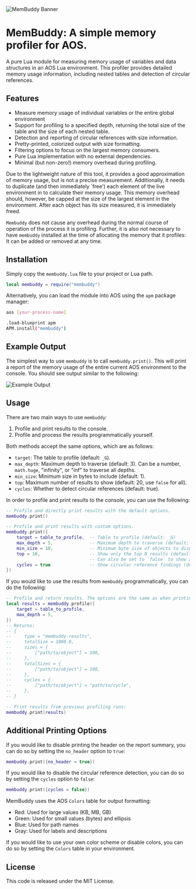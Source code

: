 <image src="https://raw.githubusercontent.com/samcamwilliams/membuddy/refs/heads/main/banner.png" alt="MemBuddy Banner" />

# MemBuddy: A simple memory profiler for AOS.

A pure Lua module for measuring memory usage of variables and data structures
in an AOS Lua environment. This profiler provides detailed memory usage information,
including nested tables and detection of circular references.

## Features

- Measure memory usage of individual variables or the entire global environment
- Support for profiling to a specified depth, returning the total size of the
  table and the size of each nested table.
- Detection and reporting of circular references with size information.
- Pretty-printed, colorized output with size formatting.
- Filtering options to focus on the largest memory consumers.
- Pure Lua implementation with no external dependencies.
- Minimal (but non-zero!) memory overhead during profiling.

Due to the lightweight nature of this tool, it provides a good approximation
of memory usage, but is not a precise measurement. Additionally, it needs to
duplicate (and then immediately `free') each element of the live environment in 
to calculate their memory usage. This memory overhead should, however, be capped
at the size of the largest element in the environment. After each object has its
size measured, it is immediately freed.

`Membuddy` does not cause any overhead during the normal course of operation of the
process it is profiling. Further, it is also not necessary to have `membuddy`
installed at the time of allocating the memory that it profiles: It can be added
or removed at any time.

## Installation

Simply copy the `membuddy.lua` file to your project or Lua path.

```lua
local membuddy = require("membuddy")
```

Alternatively, you can load the module into AOS using the `apm` package manager:

```bash
aos [your-process-name]

.load-blueprint apm
APM.install("membuddy")
```


## Example Output

The simplest way to use `membuddy` is to call `membuddy.print()`. This will
print a report of the memory usage of the entire current AOS environment to the
console. You should see output similar to the following:

<image src="https://raw.githubusercontent.com/samcamwilliams/membuddy/refs/heads/main/example-output.png" alt="Example Output" />

## Usage

There are two main ways to use `membuddy`:
1. Profile and print results to the console.
2. Profile and process the results programmatically yourself.

Both methods accept the same options, which are as follows:

- `target`: The table to profile (default: `_G`).
- `max_depth`: Maximum depth to traverse (default: 3). Can be a number,
  `math.huge`, "infinity", or "inf" to traverse all depths.
- `min_size`: Minimum size in bytes to include (default: 1).
- `top`: Maximum number of results to show (default: 20, use `false` for all).
- `cycles`: Whether to detect circular references (default: true).

In order to profile and print results to the console, you can use the following:
```lua
-- Profile and directly print results with the default options.
membuddy.print()

-- Profile and print results with custom options.
membuddy.print({
    target = table_to_profile,  -- Table to profile (default: _G)
    max_depth = 5,              -- Maximum depth to traverse (default: 3)
    min_size = 10,              -- Minimum byte size of objects to display (default: 1)
    top = 10,                   -- Show only the top N results (default: 20).
                                -- Can also be set to `false` to show all results.
    cycles = true               -- Show circular reference findings (default: true)
})
```

If you would like to use the results from `membuddy` programmatically, you can
do the following:
```lua
-- Profile and return results. The options are the same as when printing results.
local results = membuddy.profile({
    target = table_to_profile,
    max_depth = 5,
})
-- Returns:
-- {
--     type = "membuddy-results",
--     totalSize = 1000.0,
--     sizes = {
--         ["path/to/object"] = 100,
--     },
--     totalSizes = {
--         ["path/to/object"] = 100,
--     },
--     cycles = {
--         ["path/to/object"] = "path/to/cycle",
--     },
-- }

-- Print results from previous profiling runs:
membuddy.print(results)
```

## Additional Printing Options

If you would like to disable printing the header on the report summary, you can
do so by setting the `no_header` option to `true`:
```lua
membuddy.print({no_header = true})
```

If you would like to disable the circular reference detection, you can do so by
setting the `cycles` option to `false`:
```lua
membuddy.print({cycles = false})
```

MemBuddy uses the AOS `Colors` table for output formatting:

- Red: Used for large values (KB, MB, GB)
- Green: Used for small values (bytes) and ellipsis
- Blue: Used for path names
- Gray: Used for labels and descriptions

If you would like to use your own color scheme or disable colors, you can do so
by setting the `Colors` table in your environment.

## License

This code is released under the MIT License.